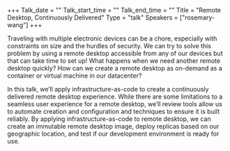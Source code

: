 +++
Talk_date = ""
Talk_start_time = ""
Talk_end_time = ""
Title = "Remote Desktop, Continuously Delivered"
Type = "talk"
Speakers = ["rosemary-wang"]
+++

Traveling with multiple electronic devices can be a chore, especially with constraints on size and the hurdles of security. We can try to solve this problem by using a remote desktop accessible from any of our devices but that can take time to set up! What happens when we need another remote desktop quickly? How can we create a remote desktop as on-demand as a container or virtual machine in our datacenter?

In this talk, we’ll apply infrastructure-as-code to create a continuously delivered remote desktop experience. While there are some limitations to a seamless user experience for a remote desktop, we’ll review tools allow us to automate creation and configuration and techniques to ensure it is built reliably. By applying infrastructure-as-code to remote desktop, we can create an immutable remote desktop image, deploy replicas based on our geographic location, and test if our development environment is ready for use.
